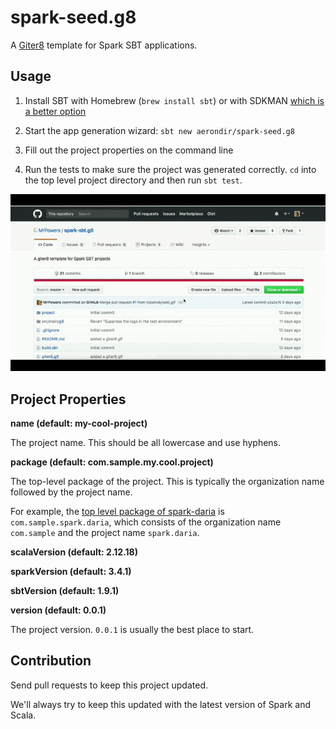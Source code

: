 # spark-seed.g8

A [Giter8](https://github.com/foundweekends/giter8) template for Spark SBT applications.

## Usage

1. Install SBT with Homebrew (`brew install sbt`) or with SDKMAN [which is a better option](https://mungingdata.com/java/sdkman-multiple-versions-java-sbt-scala/)

2. Start the app generation wizard: `sbt new aerondir/spark-seed.g8`

3. Fill out the project properties on the command line

4. Run the tests to make sure the project was generated correctly.  `cd` into the top level project directory and then run `sbt test`.

![giter8 gif](giter8.gif "giter8 Screenshot")

## Project Properties

**name (default: my-cool-project)**

The project name.  This should be all lowercase and use hyphens.

**package (default: com.sample.my.cool.project)**

The top-level package of the project.  This is typically the organization name followed by the project name.

For example, the [top level package of spark-daria](https://github.com/MrPowers/spark-daria/blob/master/src/main/scala/com/github/mrpowers/spark/daria/sql/ColumnExt.scala#L1) is `com.sample.spark.daria`, which consists of the organization name `com.sample` and the project name `spark.daria`.

**scalaVersion (default: 2.12.18)**

**sparkVersion (default: 3.4.1)**

**sbtVersion (default: 1.9.1)**

**version (default: 0.0.1)**

The project version.  `0.0.1` is usually the best place to start.

## Contribution

Send pull requests to keep this project updated.

We'll always try to keep this updated with the latest version of Spark and Scala.

